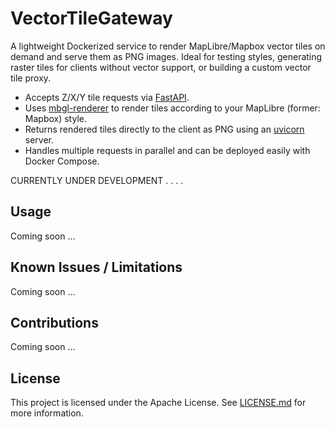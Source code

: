 # VectorTileGateway
A lightweight Dockerized service to render MapLibre/Mapbox vector tiles on demand and serve them as PNG images.
Ideal for testing styles, generating raster tiles for clients without vector support, or building a custom vector tile proxy.

- Accepts Z/X/Y tile requests via [FastAPI](https://github.com/fastapi/fastapi).
- Uses [mbgl-renderer](https://github.com/consbio/mbgl-renderer) to render tiles according to your MapLibre (former: Mapbox) style.
- Returns rendered tiles directly to the client as PNG using an [uvicorn](https://github.com/encode/uvicorn) server.
- Handles multiple requests in parallel and can be deployed easily with Docker Compose.

CURRENTLY UNDER DEVELOPMENT . . . .

## Usage
Coming soon ...

## Known Issues / Limitations
Coming soon ...

## Contributions
Coming soon ...

## License
This project is licensed under the Apache License. See [LICENSE.md](LICENSE.md) for more information.